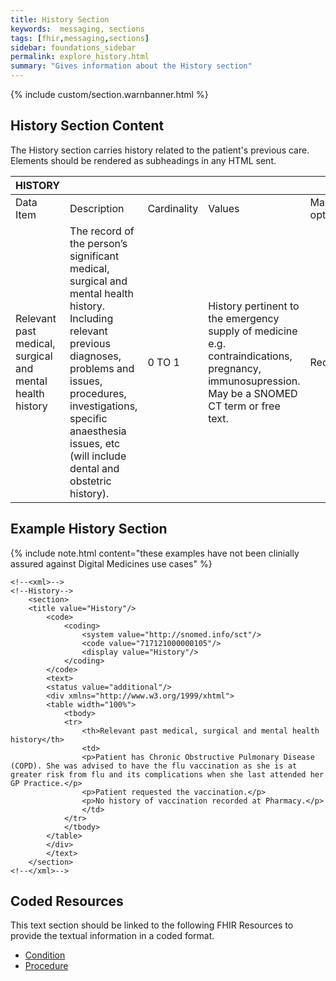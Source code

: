 ```yaml
---
title: History Section
keywords:  messaging, sections
tags: [fhir,messaging,sections]
sidebar: foundations_sidebar
permalink: explore_history.html
summary: "Gives information about the History section"
---
```


{% include custom/section.warnbanner.html %}

## History Section Content ##
The History section carries history related to the patient's previous care. Elements should be rendered as subheadings in any HTML sent.

| HISTORY                                                   |                                                                                                                                                                                                                                                                   |             |                                                                                                                                                      |                                  |                          |
|-----------------------------------------------------------|-------------------------------------------------------------------------------------------------------------------------------------------------------------------------------------------------------------------------------------------------------------------|-------------|------------------------------------------------------------------------------------------------------------------------------------------------------|----------------------------------|--------------------------|
| Data Item                                                 | Description                                                                                                                                                                                                                                                       | Cardinality | Values                                                                                                                                               | Mandatory/required/     optional | FHIR Target              |
| Relevant past medical, surgical and mental health history | The   record of the person’s significant medical, surgical and mental health   history. Including relevant previous diagnoses, problems and issues,   procedures, investigations, specific anaesthesia issues, etc (will include   dental and obstetric history). | 0   TO 1    | History   pertinent to the emergency supply of medicine e.g. contraindications,   pregnancy, immunosupression. May be a SNOMED CT term or free text. | Required                         | Composition.section.text |

##  Example History Section ##

{% include note.html content="these examples have not been clinially assured against Digital Medicines use cases" %}

```
<!--<xml>-->
<!--History-->
	<section>
	<title value="History"/>
		<code>
			<coding>
				<system value="http://snomed.info/sct"/>
				<code value="717121000000105"/>
				<display value="History"/>
			</coding>
		</code>
		<text>
		<status value="additional"/>
		<div xmlns="http://www.w3.org/1999/xhtml">
		<table width="100%">
			<tbody>
			<tr>
				<th>Relevant past medical, surgical and mental health history</th>
				<td>
				<p>Patient has Chronic Obstructive Pulmonary Disease (COPD). She was advised to have the flu vaccination as she is at greater risk from flu and its complications when she last attended her GP Practice.</p>
				<p>Patient requested the vaccination.</p>
				<p>No history of vaccination recorded at Pharmacy.</p>
				</td>
			</tr>
			</tbody>
		</table>
		</div>
		</text>
	</section>
<!--</xml>-->
```

## Coded Resources ##

This text section should be linked to the following FHIR Resources to provide the textual information in a coded format.

- [Condition](build_conditions.html)
- [Procedure](build_procedures.html)





